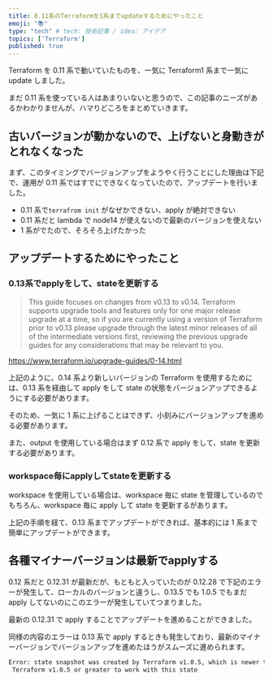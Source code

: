```yaml
---
title: 0.11系のTerraformを1系までupdateするためにやったこと
emoji: "📚"
type: "tech" # tech: 技術記事 / idea: アイデア
topics: ['Terraform']
published: true
---
```


Terraform を 0.11 系で動いていたものを、一気に Terraform1 系まで一気に update しました。

まだ 0.11 系を使っている人はあまりいないと思うので、この記事のニーズがあるかわかりませんが、ハマりどころをまとめていきます。

## 古いバージョンが動かないので、上げないと身動きがとれなくなった

まず、このタイミングでバージョンアップをようやく行うことにした理由は下記で、運用が 0.11 系ではすでにできなくなっていたので、アップデートを行いました。

- 0.11 系で`terrafrom init` がなぜかできない、apply が絶対できない
- 0.11 系だと lambda で node14 が使えないので最新のバージョンを使えない
- 1 系がでたので、そろそろ上げたかった

## アップデートするためにやったこと

### 0.13系でapplyをして、stateを更新する

>  This guide focuses on changes from v0.13 to v0.14. Terraform supports upgrade tools and features only for one major release upgrade at a time, so if you are currently using a version of Terraform prior to v0.13 please upgrade through the latest minor releases of all of the intermediate versions first, reviewing the previous upgrade guides for any considerations that may be relevant to you.

https://www.terraform.io/upgrade-guides/0-14.html

上記のように、0.14 系より新しいバージョンの Terraform を使用するためには、0.13 系を経由して apply をして state の状態をバージョンアップできるようにする必要があります。

そのため、一気に 1 系に上げることはできず、小刻みにバージョンアップを進める必要があります。

また、output を使用している場合はまず 0.12 系で apply をして、state を更新する必要があります。

### workspace毎にapplyしてstateを更新する

workspace を使用している場合は、workspace 毎に state を管理しているのでもちろん、workspace 毎に apply して state を更新するがあります。

上記の手順を経て、0.13 系までアップデートができれば、基本的には 1 系まで簡単にアップデートができます。

## 各種マイナーバージョンは最新でapplyする

0.12 系だと 0.12.31 が最新だが、もともと入っていたのが 0.12.28 で下記のエラーが発生して、ローカルのバージョンと違うし、0.13.5 でも 1.0.5 でもまだ apply してないのにこのエラーが発生していてつまりました。

最新の 0.12.31 で apply することでアップデートを進めることができました。

同様の内容のエラーは 0.13 系で apply するときも発生しており、最新のマイナーバージョンでバージョンアップを進めたほうがスムーズに進められます。

```bash
Error: state snapshot was created by Terraform v1.0.5, which is newer than current v0.13.5; upgrade to
 Terraform v1.0.5 or greater to work with this state
```
